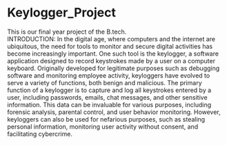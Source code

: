 # Keylogger_Project
This is our final year project of the B.tech.<br />
INTRODUCTION:
In the digital age, where computers and the internet are ubiquitous, the need for tools to monitor and secure digital activities has become increasingly important. One such tool is the keylogger, a software application designed to record keystrokes made by a user on a computer keyboard. Originally developed for legitimate purposes such as debugging software and monitoring employee activity, keyloggers have evolved to serve a variety of functions, both benign and malicious.
The primary function of a keylogger is to capture and log all keystrokes entered by a user, including passwords, emails, chat messages, and other sensitive information. This data can be invaluable for various purposes, including forensic analysis, parental control, and user behavior monitoring. However, keyloggers can also be used for nefarious purposes, such as stealing personal information, monitoring user activity without consent, and facilitating cybercrime.
